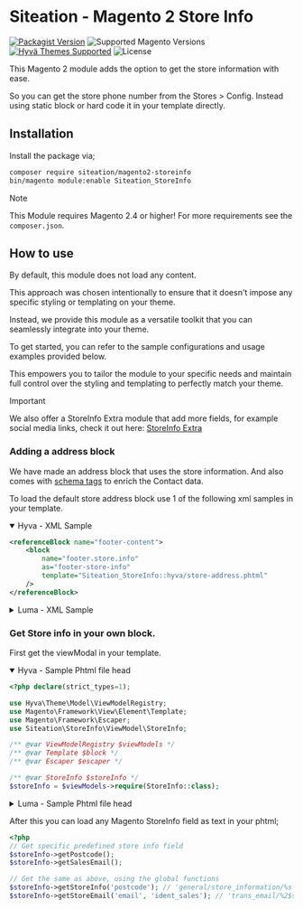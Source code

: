 # Siteation - Magento 2 Store Info

[![Packagist Version](https://img.shields.io/packagist/v/siteation/magento2-storeinfo?style=for-the-badge)](https://packagist.org/packages/siteation/magento2-storeinfo)
![Supported Magento Versions](https://img.shields.io/badge/magento-%202.3_|_2.4-brightgreen.svg?logo=magento&longCache=true&style=for-the-badge)
[![Hyvä Themes Supported](https://img.shields.io/badge/Hyva_Themes-Supported-3df0af.svg?longCache=true&style=for-the-badge)](https://hyva.io/)
![License](https://img.shields.io/github/license/Siteation/magento2-storeinfo?color=%23234&style=for-the-badge)

This Magento 2 module adds the option to get the store information with ease.

So you can get the store phone number from the Stores > Config.
Instead using static block or hard code it in your template directly.

## Installation

Install the package via;

```bash
composer require siteation/magento2-storeinfo
bin/magento module:enable Siteation_StoreInfo
```

> [!NOTE]
> This Module requires Magento 2.4 or higher!
> For more requirements see the `composer.json`.

## How to use

By default, this module does not load any content.

This approach was chosen intentionally to ensure that it doesn't impose any specific styling or templating on your theme.

Instead, we provide this module as a versatile toolkit that you can seamlessly integrate into your theme.

To get started, you can refer to the sample configurations and usage examples provided below.

This empowers you to tailor the module to your specific needs and maintain full control over the styling and templating to perfectly match your theme.

> [!IMPORTANT]
> We also offer a StoreInfo Extra module that add more fields,
> for example social media links,
> check it out here: [StoreInfo Extra](https://github.com/Siteation/magento2-storeinfo-extra)

### Adding a address block

We have made an address block that uses the store information.
And also comes with [schema tags](https://schema.org/) to enrich the Contact data.

To load the default store address block use 1 of the following xml samples
in your template.

<details open><summary>Hyva - XML Sample</summary>

```xml
<referenceBlock name="footer-content">
    <block
        name="footer.store.info"
        as="footer-store-info"
        template="Siteation_StoreInfo::hyva/store-address.phtml"
    />
</referenceBlock>
```

</details>

<details><summary>Luma - XML Sample</summary>

```xml
<referenceContainer name="footer">
    <block
        name="footer.store.info"
        as="footer-store-info"
        template="Siteation_StoreInfo::luma/store-address.phtml"
    >
        <arguments>
            <argument name="viewModelStoreInfo" 
                xsi:type="object">Siteation\StoreInfo\ViewModel\StoreInfo</argument>
        </arguments>
    </block>
</referenceContainer>
```

</details>

### Get Store info in your own block.

First get the viewModal in your template.

<details open><summary>Hyva - Sample Phtml file head</summary>

```php
<?php declare(strict_types=1);

use Hyva\Theme\Model\ViewModelRegistry;
use Magento\Framework\View\Element\Template;
use Magento\Framework\Escaper;
use Siteation\StoreInfo\ViewModel\StoreInfo;

/** @var ViewModelRegistry $viewModels */
/** @var Template $block */
/** @var Escaper $escaper */

/** @var StoreInfo $storeInfo */
$storeInfo = $viewModels->require(StoreInfo::class);
```

</details>

<details><summary>Luma - Sample Phtml file head</summary>

_For Luma templates,_
_see the previous sample for the xml needed to load the viewModal._

```php
<?php declare(strict_types=1);

use Magento\Framework\View\Element\Template;
use Magento\Framework\Escaper;

/** @var Template $block */
/** @var Escaper $escaper */

/** @var Siteation\StoreInfo\ViewModel\StoreInfo $storeInfo */
$storeInfo = $block->getData('viewModelStoreInfo');
```

</details>

After this you can load any Magento StoreInfo field as text in your phtml;

```php
<?php
// Get specific predefined store info field
$storeInfo->getPostcode();
$storeInfo->getSalesEmail();

// Get the same as above, using the global functions
$storeInfo->getStoreInfo('postcode'); // 'general/store_information/%s'
$storeInfo->getStoreEmail('email', 'ident_sales'); // 'trans_email/%2$s/%1$s'
```
